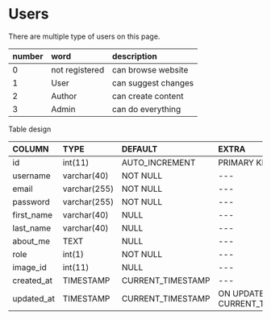 # Users

There are multiple type of users on this page.


| number   | word           | description         |
|:-----    |:----           |:----                |
| 0        | not registered | can browse website  |
| 1        | User           | can suggest changes |
| 2        | Author         | can create content  |
| 3        | Admin          | can do everything   |

Table design

| COLUMN        | TYPE           | DEFAULT             | EXTRA |
|:------------- |:------------- |:---------            |:------------
| id            | int(11)       | AUTO_INCREMENT       |  PRIMARY KEY
| username      | varchar(40)   |   NOT NULL           | ---
| email         | varchar(255)  |    NOT NULL          |  ---
| password      | varchar(255)  |    NOT NULL          | ---
| first_name    | varchar(40)   |    NULL              | ---
| last_name     | varchar(40)   |    NULL              | ---
| about_me      | TEXT          |    NULL              | ---
| role          | int(1)        |    NOT NULL          |  ---
| image_id      | int(11)       |    NULL              |  ---
| created_at    | TIMESTAMP     |    CURRENT_TIMESTAMP | ---
| updated_at    | TIMESTAMP     |    CURRENT_TIMESTAMP |  ON UPDATE CURRENT_TIMESTAMP
